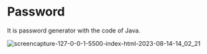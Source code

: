 # Password
It is password generator with the code of Java.

![screencapture-127-0-0-1-5500-index-html-2023-08-14-14_02_21](https://github.com/JaniNiki1612/Password/assets/138650328/49539f6a-4a83-407c-be33-72c1b883a2ba)

